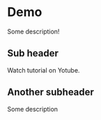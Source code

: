 # Demo

Some description!

## Sub header

Watch tutorial on Yotube.

## Another subheader

Some description